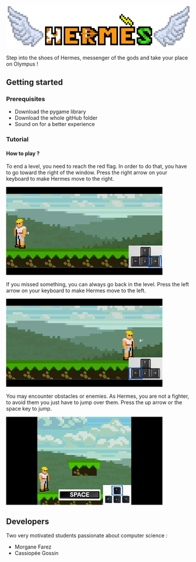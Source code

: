 ![Hermes title](design/menu/titre_7.png)

Step into the shoes of Hermes, messenger of the gods and take your place on Olympus !  

Getting started
---------------
### Prerequisites  

* Download the pygame library
* Download the whole gitHub folder
* Sound on for a better experience


### Tutorial

#### How to play ?

To end a level, you need to reach the red flag. In order to do that, you have to go toward the right of the window.
Press the right arrow on your keyboard to make Hermes move to the right.

![Run toward right](design/tuto/rightArrow.gif)


If you missed something, you can always go back in the level.
Press the left arrow on your keyboard to make Hermes move to the left.

![Run toward left](design/tuto/leftArrow.gif)

You may encounter obstacles or enemies. As Hermes, you are not a fighter, to avoid them you just have to jump over them.
Press the up arrow or the space key to jump.

![Run toward left](design/tuto/jump.gif)

Developers 
---------------
Two very motivated students passionate about computer science : 
* Morgane Farez 
* Cassiopée Gossin


